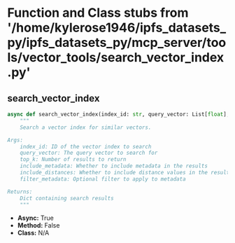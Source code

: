 # Function and Class stubs from '/home/kylerose1946/ipfs_datasets_py/ipfs_datasets_py/mcp_server/tools/vector_tools/search_vector_index.py'

## search_vector_index

```python
async def search_vector_index(index_id: str, query_vector: List[float], top_k: int = 5, include_metadata: bool = True, include_distances: bool = True, filter_metadata: Optional[Dict[str, Any]] = None) -> Dict[str, Any]:
    """
    Search a vector index for similar vectors.

Args:
    index_id: ID of the vector index to search
    query_vector: The query vector to search for
    top_k: Number of results to return
    include_metadata: Whether to include metadata in the results
    include_distances: Whether to include distance values in the results
    filter_metadata: Optional filter to apply to metadata

Returns:
    Dict containing search results
    """
```
* **Async:** True
* **Method:** False
* **Class:** N/A
